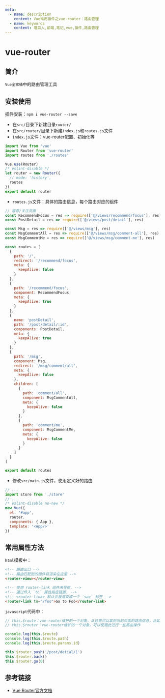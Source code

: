 ```yaml
---
meta:
  - name: description
    content: Vue常用插件之vue-router：路由管理
  - name: keywords
    content: 喵巨人,前端,笔记,vue,插件,路由管理
---
```


# vue-router

## 简介
`Vue全家桶`中的路由管理工具

## 安装使用
插件安装：`npm i vue-router --save`

- 在`src/`目录下新建目录`router/`
- 在`src/router/`目录下新建`index.js`和`routes.js`文件
- `index.js`文件：vue-router配置、初始化等

```javascript
import Vue from 'vue'
import Router from 'vue-router'
import routes from './routes'

Vue.use(Router)
/* eslint-disable */
let router = new Router({
  // mode: 'history',
  routes
})
export default router
```

- `routes.js`文件：具体的路由信息，每个路由对应的组件

```javascript
// 推荐/关注页面
const RecommendFocus = res => require(['@/views/recommend/focus'], res)
const PostDetail = res => require(['@/views/post/detail'], res)

const Msg = res => require(['@/views/msg'], res)
const MsgCommentAll = res => require(['@/views/msg/comment-all'], res)
const MsgCommentMe = res => require(['@/views/msg/comment-me'], res)

const routes = [
  {
    path: '/',
    redirect: '/recommend/focus',
    meta: {
      keepAlive: false
    }
  },
  {
    path: '/recommend/focus',
    component: RecommendFocus,
    meta: {
      keepAlive: true
    }
  },
  {
    name: 'postDetail',
    path: '/post/detail/:id',
    components: PostDetail,
    meta: {
      keepAlive: true
    }
  },
  {
    path: '/msg',
    component: Msg,
    redirect: '/msg/comment/all',
    meta: {
      keepAlive: false
    },
    children: [
      {
        path: 'comment/all',
        component: MsgCommentAll,
        meta: {
          keepAlive: false
        }
      },
      {
        path: 'comment/me',
        component: MsgCommentMe,
        meta: {
          keepAlive: false
        }
      }
    ]
  }
]

export default routes
```

- 修改`src/main.js`文件，使用定义好的路由

```javascript
// ...
import store from './store'
// ...
/* eslint-disable no-new */
new Vue({
  el: '#app',
  router,
  components: { App },
  template: '<App/>'
})
```

## 常用属性方法
`html`模板中：
```html
<!-- 路由出口 -->
<!-- 路由匹配到的组件将渲染在这里 -->
<router-view></router-view>

<!-- 使用 router-link 组件来导航. -->
<!-- 通过传入 `to` 属性指定链接. -->
<!-- <router-link> 默认会被渲染成一个 `<a>` 标签 -->
<router-link to="/foo">Go to Foo</router-link>
```

`javascript`代码中：
```javascript
// this.$route：vue-router维护的一个对象，从这里可以拿到当前页面的路由信息，比如当前页面的name、path、params等
// this.$router：vue-router维护的一个对象，可以使用此进行一些路由操作

console.log(this.$route)
console.log(this.$route.path)
console.log(this.$route.params.id)

this.$router.push('/post/detial/1')
this.$router.back()
this.$router.go(0)
```

## 参考链接
- [Vue Router官方文档](https://router.vuejs.org/zh/)
